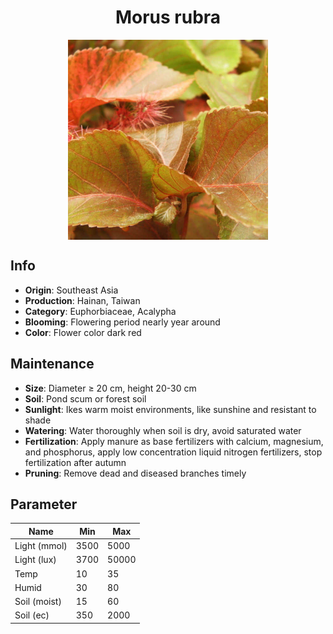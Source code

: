 <h1 align='center'>Morus rubra</h1>
<p align="center">
    <img 
        align='center'
        width='320'
        src="../images/morus rubra.png" 
        alt='Morus rubra' />
</p>

## Info

 - **Origin**: Southeast Asia
 - **Production**: Hainan, Taiwan
 - **Category**: Euphorbiaceae, Acalypha
 - **Blooming**: Flowering period nearly year around
 - **Color**: Flower color dark red

## Maintenance

 - **Size**: Diameter ≥ 20 cm, height 20-30 cm
 - **Soil**: Pond scum or forest soil
 - **Sunlight**: Ikes warm moist environments, like sunshine and resistant to shade
 - **Watering**: Water thoroughly when soil is dry, avoid saturated water
 - **Fertilization**: Apply manure as base fertilizers with calcium, magnesium, and phosphorus, apply low concentration liquid nitrogen fertilizers, stop fertilization after autumn
 - **Pruning**: Remove dead and diseased branches timely

## Parameter

| Name         | Min  | Max   |
|--------------|------|-------|
| Light (mmol) | 3500 | 5000  |
| Light (lux)  | 3700 | 50000 |
| Temp         | 10    | 35    |
| Humid        | 30   | 80    |
| Soil (moist) | 15   | 60    |
| Soil (ec)    | 350  | 2000  |